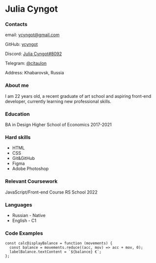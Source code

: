 # **Julia Cyngot**

### **Contacts**

email: [ycyngot@gmail.com](mailto:ycyngot@gmail.com)

GitHub: [ycyngot](https://github.com/ycyngot)

Discord: [Julia Cyngot#8092](https://discordapp.com/users/986880780259196938/)

Telegram: [@citaulon](https://t.me/citulon)

Address: Khabarovsk, Russia

### **About me**

I am 22 years old, a recent graduate of art school and aspiring front-end developer, currently learning new professional skills.

### **Education**

BA in Design
Higher School of Economics
2017-2021

### **Hard skills**

- HTML
- CSS
- Git&GitHub
- Figma
- Adobe Photoshop

### **Relevant Coursework**

JavaScript/Front-end Course
RS School
2022

### **Languages**

- Russian - Native
- English - C1

### **Code Examples**

```
const calcDisplayBalance = function (movements) {
  const balance = movements.reduce((acc, mov) => acc + mov, 0);
  labelBalance.textContent = `${balance} €`;
};

```
